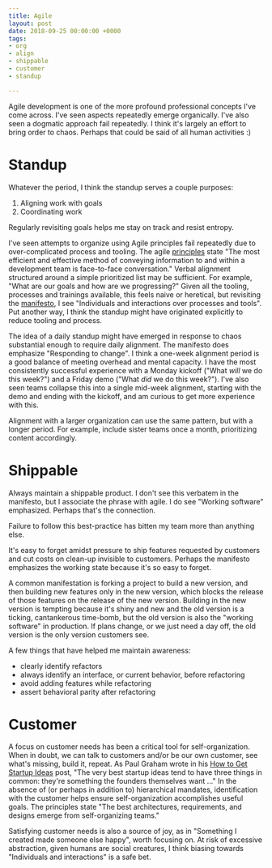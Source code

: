 ```yaml
---
title: Agile
layout: post
date: 2018-09-25 00:00:00 +0000
tags:
- org
- align
- shippable
- customer
- standup

---
```

Agile development is one of the more profound professional concepts I've come across. I've seen aspects repeatedly emerge organically. I've also seen a dogmatic approach fail repeatedly. I think it's largely an effort to bring order to chaos. Perhaps that could be said of all human activities :)

# Standup

Whatever the period, I think the standup serves a couple purposes:

1. Aligning work with goals
2. Coordinating work

Regularly revisiting goals helps me stay on track and resist entropy.

I've seen attempts to organize using Agile principles fail repeatedly due to over-complicated process and tooling. The agile [principles](http://agilemanifesto.org/principles.html) state "The most efficient and effective method of conveying information to and within a development team is face-to-face conversation." Verbal alignment structured around a simple prioritized list may be sufficient. For example, "What are our goals and how are we progressing?" Given all the tooling, processes and trainings available, this feels naive or heretical, but revisiting the [manifesto](http://agilemanifesto.org/), I see "Individuals and interactions over processes and tools". Put another way, I think the standup might have originated explicitly to reduce tooling and process.

The idea of a daily standup might have emerged in response to chaos substantial enough to require daily alignment. The manifesto does emphasize "Responding to change". I think a one-week alignment period is a good balance of meeting overhead and mental capacity. I have the most consistently successful experience with a Monday kickoff ("What _will_ we do this week?") and a Friday demo ("What _did_ we do this week?"). I've also seen teams collapse this into a single mid-week alignment, starting with the demo and ending with the kickoff, and am curious to get more experience with this.

Alignment with a larger organization can use the same pattern, but with a longer period. For example, include sister teams once a month, prioritizing content accordingly.

# Shippable

Always maintain a shippable product. I don't see this verbatem in the manifesto, but I associate the phrase with agile. I do see "Working software" emphasized. Perhaps that's the connection.

Failure to follow this best-practice has bitten my team more than anything else.

It's easy to forget amidst pressure to ship features requested by customers and cut costs on clean-up invisible to customers. Perhaps the manifesto emphasizes the working state because it's so easy to forget.

A common manifestation is forking a project to build a new version, and then building new features only in the new version, which blocks the release of those features on the release of the new version. Building in the new version is tempting because it's shiny and new and the old version is a ticking, cantankerous time-bomb, but the old version is also the "working software" in production. If plans change, or we just need a day off, the old version is the only version customers see.

A few things that have helped me maintain awareness:

* clearly identify refactors
* always identify an interface, or current behavior, before refactoring
* avoid adding features while refactoring
* assert behavioral parity after refactoring

# Customer

A focus on customer needs has been a critical tool for self-organization. When in doubt, we can talk to customers and/or be our own customer, see what's missing, build it, repeat. As Paul Graham wrote in his [How to Get Startup Ideas](http://paulgraham.com/startupideas.html) post, "The very best startup ideas tend to have three things in common: they're something the founders themselves want ..." In the absence of (or perhaps in addition to) hierarchical mandates, identification with the customer helps ensure self-organization accomplishes useful goals. The principles state "The best architectures, requirements, and designs emerge from self-organizing teams."

Satisfying customer needs is also a source of joy, as in "Something I created made someone else happy", worth focusing on. At risk of excessive abstraction, given humans are social creatures, I think biasing towards "Individuals and interactions" is a safe bet.